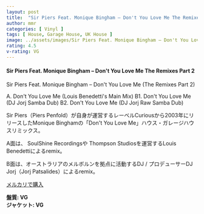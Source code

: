 ```yaml
---
layout: post
title:  "Sir Piers Feat. Monique Bingham – Don't You Love Me The Remixes Part 2"
author: mmr
categories: [ Vinyl ]
tags: [ House, Garage House, UK House ]
image: ../assets/images/Sir Piers Feat. Monique Bingham – Don't You Love Me The Remixes Part 2.jpg
rating: 4.5
v-rating: VG
---
```


#### Sir Piers Feat. Monique Bingham – Don't You Love Me The Remixes Part 2

Sir Piers Feat. Monique Bingham – Don't You Love Me (The Remixes Part 2)

A. Don't You Love Me (Louis Benedetti's Main Mix)
B1. Don't You Love Me (DJ Jorj Samba Dub)
B2. Don't You Love Me (DJ Jorj Raw Samba Dub)

Sir Piers（Piers Penfold）が自身が運営するレーベルCuriousから2003年にリリースしたMonique Binghamの「Don't You Love Me」ハウス・ガレージハウスリミックス。

A面は、 SoulShine Recordingsや Thompson Studiosを運営するLouis Benedettiによるremix。

B面は、オーストラリアのメルボルンを拠点に活動するDJ / プロデューサーDJ Jorj（Jorj Patsalides）によるremix。


[メルカリで購入](https://jp.mercari.com/item/m56984083624?afid=6142608987)

<div class="mt-4 mb-4 d-flex align-items-center">
<strong class="mr-1">盤質: VG</strong>
</div>
<div class="mt-4 mb-4 d-flex align-items-center">
<strong class="mr-1">ジャケット: VG</strong>
</div>
